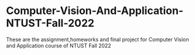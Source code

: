 # Computer-Vision-And-Application-NTUST-Fall-2022
 These are the assignment,homeworks and final project for Computer Vision and Application course of NTUST Fall 2022
